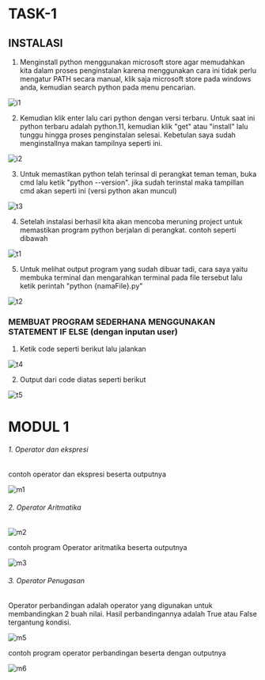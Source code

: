 # TASK-1

## INSTALASI
1. Menginstall python menggunakan microsoft store agar memudahkan kita dalam proses penginstalan karena menggunakan cara ini tidak perlu mengatur PATH secara manual, klik saja microsoft store pada windows anda, kemudian search python pada menu pencarian.

![i1](https://user-images.githubusercontent.com/92988781/224470194-3d490bd9-4064-4283-8f33-b2037b9e0a44.png)

2. Kemudian klik enter lalu cari python dengan versi terbaru. Untuk saat ini python terbaru adalah python.11, kemudian klik "get" atau "install" lalu tunggu hingga proses penginstalan selesai. Kebetulan saya sudah menginstallnya makan tampilnya seperti ini.

![i2](https://user-images.githubusercontent.com/92988781/224471628-9d0e77d5-129d-4459-aa45-247c3d61cf20.png)

3. Untuk memastikan python telah terinsal di perangkat teman teman, buka cmd lalu ketik "python --version". jika sudah terinstal maka tampillan cmd akan seperti ini (versi python akan muncul)

![t3](https://user-images.githubusercontent.com/92988781/224540299-b1e44490-ef95-49e3-b2dc-77b005a709b6.png)

4. Setelah instalasi berhasil kita akan mencoba meruning project untuk memastikan program python berjalan di perangkat. contoh seperti dibawah

![t1](https://user-images.githubusercontent.com/92988781/224540352-f2ca5f9f-0e13-46dc-82c0-49aaa87f4542.png)

5. Untuk melihat output program yang sudah dibuar tadi, cara saya yaitu membuka terminal dan mengarahkan terminal pada file tersebut lalu ketik perintah "python {namaFile}.py"

![t2](https://user-images.githubusercontent.com/92988781/224540415-fb592ebd-0306-4d7d-b0fe-c8e8c8b02295.png)

### MEMBUAT PROGRAM SEDERHANA MENGGUNAKAN STATEMENT IF ELSE (dengan inputan user)

1. Ketik code seperti berikut lalu jalankan

![t4](https://user-images.githubusercontent.com/92988781/224541120-9b1a7edb-00b1-44c3-bb02-db143f9429c0.png)

2. Output dari code diatas seperti berikut

![t5](https://user-images.githubusercontent.com/92988781/224541188-49666635-85b6-4263-a0b3-f6e023e45889.png)

# MODUL 1

###### 1. Operator dan ekspresi

contoh operator dan ekspresi beserta outputnya

![m1](https://user-images.githubusercontent.com/92988781/224542196-003b4b55-4bf9-49bb-919c-ed7d0866a156.png)


###### 2. Operator Aritmatika

![m2](https://user-images.githubusercontent.com/92988781/224542312-eb44bd3d-7067-4e7e-97ac-34044349e101.png)

contoh program Operator aritmatika beserta outputnya

![m3](https://user-images.githubusercontent.com/92988781/224543019-1e16cf19-10b7-4be9-abee-b55c0d61dc31.png)


###### 3. Operator Penugasan
Operator perbandingan adalah operator yang digunakan untuk membandingkan 2 buah nilai. Hasil perbandingannya adalah True atau False tergantung kondisi.

![m5](https://user-images.githubusercontent.com/92988781/224562204-aeb3c834-efb1-482d-8d30-e819fd3432b8.png)

contoh program operator perbandingan beserta dengan outputnya

![m6](https://user-images.githubusercontent.com/92988781/224562693-015b3165-3ebf-434d-8250-87461a0265a4.png)
